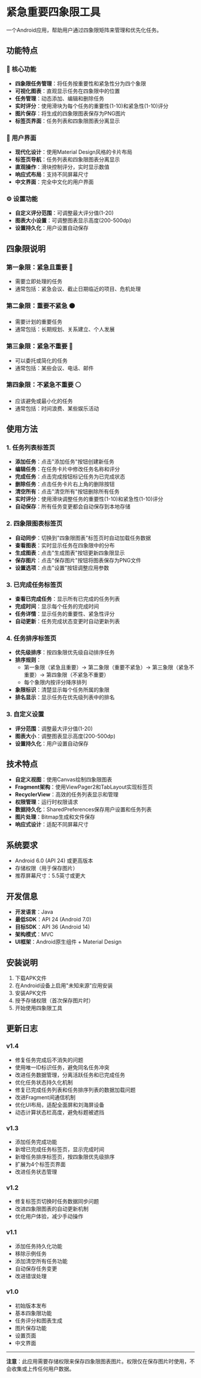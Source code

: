 # 紧急重要四象限工具

一个Android应用，帮助用户通过四象限矩阵来管理和优先化任务。

## 功能特点

### 🎯 核心功能
- **四象限任务管理**：将任务按重要性和紧急性分为四个象限
- **可视化图表**：直观显示任务在四象限中的位置
- **任务管理**：动态添加、编辑和删除任务
- **实时评分**：使用滑块为每个任务的重要性(1-10)和紧急性(1-10)评分
- **图片保存**：将生成的四象限图表保存为PNG图片
- **标签页界面**：任务列表和四象限图表分离显示

### 🎨 用户界面
- **现代化设计**：使用Material Design风格的卡片布局
- **标签页导航**：任务列表和四象限图表分离显示
- **直观操作**：滑块控制评分，实时显示数值
- **响应式布局**：支持不同屏幕尺寸
- **中文界面**：完全中文化的用户界面

### ⚙️ 设置功能
- **自定义评分范围**：可调整最大评分值(1-20)
- **图表大小设置**：可调整图表显示高度(200-500dp)
- **设置持久化**：用户设置自动保存

## 四象限说明

### 第一象限：紧急且重要 🔴
- 需要立即处理的任务
- 通常包括：紧急会议、截止日期临近的项目、危机处理

### 第二象限：重要不紧急 🟠
- 需要计划的重要任务
- 通常包括：长期规划、关系建立、个人发展

### 第三象限：紧急不重要 🔵
- 可以委托或简化的任务
- 通常包括：某些会议、电话、邮件

### 第四象限：不紧急不重要 ⚪
- 应该避免或最小化的任务
- 通常包括：时间浪费、某些娱乐活动

## 使用方法

### 1. 任务列表标签页
- **添加任务**：点击"添加任务"按钮创建新任务
- **编辑任务**：在任务卡片中修改任务名称和评分
- **完成任务**：点击完成按钮标记任务为已完成状态
- **删除任务**：点击任务卡片右上角的删除按钮
- **清空所有**：点击"清空所有"按钮删除所有任务
- **实时评分**：使用滑块调整任务的重要性(1-10)和紧急性(1-10)评分
- **自动保存**：所有任务变更都会自动保存到本地存储

### 2. 四象限图表标签页
- **自动同步**：切换到"四象限图表"标签页时自动加载任务数据
- **查看图表**：实时显示任务在四象限中的分布
- **生成图表**：点击"生成图表"按钮更新四象限显示
- **保存图片**：点击"保存图片"按钮将图表保存为PNG文件
- **设置选项**：点击"设置"按钮调整应用参数

### 3. 已完成任务标签页
- **查看已完成任务**：显示所有已完成的任务列表
- **完成时间**：显示每个任务的完成时间
- **任务详情**：显示任务的重要性、紧急性评分
- **自动更新**：任务完成状态变更时自动更新列表

### 4. 任务排序标签页
- **优先级排序**：按四象限优先级自动排序任务
- **排序规则**：
  - 第一象限（紧急且重要）→ 第二象限（重要不紧急）→ 第三象限（紧急不重要）→ 第四象限（不紧急不重要）
  - 每个象限内按评分降序排列
- **象限标识**：清楚显示每个任务所属的象限
- **排名显示**：显示任务在优先级列表中的排名

### 3. 自定义设置
- **评分范围**：调整最大评分值(1-20)
- **图表大小**：调整图表显示高度(200-500dp)
- **设置持久化**：用户设置自动保存

## 技术特点

- **自定义视图**：使用Canvas绘制四象限图表
- **Fragment架构**：使用ViewPager2和TabLayout实现标签页
- **RecyclerView**：高效的任务列表显示和管理
- **权限管理**：运行时权限请求
- **数据持久化**：SharedPreferences保存用户设置和任务列表
- **图片处理**：Bitmap生成和文件保存
- **响应式设计**：适配不同屏幕尺寸

## 系统要求

- Android 6.0 (API 24) 或更高版本
- 存储权限（用于保存图片）
- 推荐屏幕尺寸：5.5英寸或更大

## 开发信息

- **开发语言**：Java
- **最低SDK**：API 24 (Android 7.0)
- **目标SDK**：API 36 (Android 14)
- **架构模式**：MVC
- **UI框架**：Android原生组件 + Material Design

## 安装说明

1. 下载APK文件
2. 在Android设备上启用"未知来源"应用安装
3. 安装APK文件
4. 授予存储权限（首次保存图片时）
5. 开始使用四象限工具

## 更新日志

### v1.4
- 修复任务完成后不消失的问题
- 使用唯一ID标识任务，避免同名任务冲突
- 改进任务数据管理，分离活跃任务和已完成任务
- 优化任务状态持久化机制
- 修复已完成任务列表和任务排序列表的数据加载问题
- 改进Fragment间通信机制
- 优化UI布局，适配全面屏和刘海屏设备
- 动态计算状态栏高度，避免标题被遮挡

### v1.3
- 添加任务完成功能
- 新增已完成任务标签页，显示完成时间
- 新增任务排序标签页，按四象限优先级排序
- 扩展为4个标签页界面
- 改进任务状态管理

### v1.2
- 修复标签页切换时任务数据同步问题
- 改进四象限图表的自动更新机制
- 优化用户体验，减少手动操作

### v1.1
- 添加任务持久化功能
- 移除示例任务
- 添加清空所有任务功能
- 自动保存任务变更
- 改进错误处理

### v1.0
- 初始版本发布
- 基本四象限功能
- 任务评分和图表生成
- 图片保存功能
- 设置页面
- 中文界面

---

**注意**：此应用需要存储权限来保存四象限图表图片。权限仅在保存图片时使用，不会收集或上传任何用户数据。 